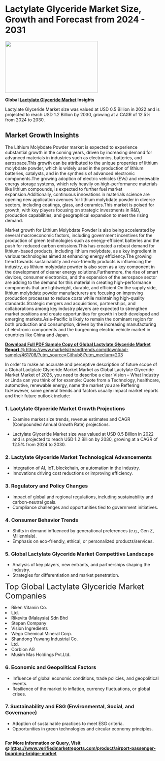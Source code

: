<H1>Lactylate Glyceride Market Size, Growth and Forecast from 2024 - 2031</H1><img class="aligncenter size-medium wp-image-584254" src="https://thirdeyenews.in/wp-content/uploads/2024/09/Global-Market-Research-300x168.jpeg" alt="" width="300" height="168" /><p><strong>Global&nbsp;<a href="https://www.marketsizeandtrends.com/download-sample/461708/?utm_source=Github8j?utm_medium=203">Lactylate Glyceride Market</a> Insights</strong></p><p>Lactylate Glyceride Market size was valued at USD 0.5 Billion in 2022 and is projected to reach USD 1.2 Billion by 2030, growing at a CAGR of 12.5% from 2024 to 2030.</p><p><h2>Market Growth Insights</h2> <p>The Lithium Molybdate Powder market is expected to experience substantial growth in the coming years, driven by increasing demand for advanced materials in industries such as electronics, batteries, and aerospace.This growth can be attributed to the unique properties of lithium molybdate powder, which is widely used in the production of lithium batteries, catalysts, and in the synthesis of advanced electronic components.The growing adoption of electric vehicles (EVs) and renewable energy storage systems, which rely heavily on high-performance materials like lithium compounds, is expected to further fuel market expansion.Additionally, continuous innovations in materials science are opening new application avenues for lithium molybdate powder in diverse sectors, including coatings, glass, and ceramics.This market is poised for growth, with key players focusing on strategic investments in R&D, production capabilities, and geographical expansion to meet the rising demand.</p> <p><a href="sample-link"></a></p> <p>Market growth for Lithium Molybdate Powder is also being accelerated by several macroeconomic factors, including government incentives for the production of green technologies such as energy-efficient batteries and the push for reduced carbon emissions.This has created a robust demand for lithium-based products, including lithium molybdate, as a key ingredient in various technologies aimed at enhancing energy efficiency.The growing trend towards sustainability and eco-friendly products is influencing the industry, as lithium molybdate powder is also seen as a key component in the development of cleaner energy solutions.Furthermore, the rise of smart devices, consumer electronics, and the expansion of the aerospace sector are adding to the demand for this material in creating high-performance components that are lightweight, durable, and efficient.On the supply side, lithium molybdate powder manufacturers are focusing on improving production processes to reduce costs while maintaining high-quality standards.Strategic mergers and acquisitions, partnerships, and collaborations among key industry players are expected to strengthen market positions and create opportunities for growth in both developed and emerging markets.Asia-Pacific is likely to remain the dominant region for both production and consumption, driven by the increasing manufacturing of electronic components and the burgeoning electric vehicle market in countries like China and Japan.</p> <p><a href="more-info-link"></p><p><span class=""><strong>Download Full PDF Sample Copy of Global Lactylate Glyceride Market Report</strong> @ <a href="https://www.marketsizeandtrends.com/download-sample/461708/?utm_source=Github8j?utm_medium=203" target="_blank">https://www.marketsizeandtrends.com/download-sample/461708/?utm_source=Github8j?utm_medium=203</a></span></p><p>In order to make an accurate and perceptive description of future scope of a Global&nbsp;Lactylate Glyceride Market Market as Global&nbsp;Lactylate Glyceride Market Market of 2025, you need to describe a clear Vision &ndash; What Industry or Linda can you think of for example: Quote from a Technology, healthcare, automotive, renewable energy, name the market you are Reffering to.However, some general trends and factors usually impact market reports and their future outlook include:</p><h3>1.&nbsp;<strong>Lactylate Glyceride Market Growth Projections</strong></h3><ul><li>Examine market size trends, revenue estimates and CAGR (Compounded Annual Growth Rate) projections.</li><li><p>Lactylate Glyceride Market size was valued at USD 0.5 Billion in 2022 and is projected to reach USD 1.2 Billion by 2030, growing at a CAGR of 12.5% from 2024 to 2030.</p></li></ul><h3>2.&nbsp;<strong>Lactylate Glyceride Market Technological Advancements</strong></h3><ul><li>Integration of AI, IoT, blockchain, or automation in the industry.</li><li>Innovations driving cost reductions or improving efficiency.</li></ul><h3>3.&nbsp;<strong>Regulatory and Policy Changes</strong></h3><ul><li>Impact of global and regional regulations, including sustainability and carbon-neutral goals.</li><li>Compliance challenges and opportunities tied to government initiatives.</li></ul><h3>4.&nbsp;<strong>Consumer Behavior Trends</strong></h3><ul><li>Shifts in demand influenced by generational preferences (e.g., Gen Z, Millennials).</li><li>Emphasis on eco-friendly, ethical, or personalized products/services.</li></ul><h3>5.&nbsp;<strong>Global Lactylate Glyceride Market Competitive Landscape</strong></h3><ul><li>Analysis of key players, new entrants, and partnerships shaping the industry.</li><li>Strategies for differentiation and market penetration.</li></ul><p data-pm-slice="1 1 []"><span style="color: inherit; font-family: inherit; font-size: 25px;">Top Global Lactylate Glyceride Market Companies</span></p><div class="" data-test-id=""><p><li>Riken Vitamin Co.</li><li> Ltd.</li><li> Rikevita (Malaysia) Sdn Bhd</li><li> Stepan Company</li><li> Vision Ingredients</li><li> Wego Chemical Mineral Corp.</li><li> Shandong Yuwang Industrial Co.</li><li> Ltd.</li><li> Corbion AG</li><li> Musim Mas Holdings Pvt.Ltd.</li></p></div><h3>6.&nbsp;<strong>Economic and Geopolitical Factors</strong></h3><ul><li>Influence of global economic conditions, trade policies, and geopolitical events.</li><li>Resilience of the market to inflation, currency fluctuations, or global crises.</li></ul><h3>7.&nbsp;<strong>Sustainability and ESG (Environmental, Social, and Governance)</strong></h3><ul><li>Adoption of sustainable practices to meet ESG criteria.</li><li>Opportunities in green technologies and circular economy principles.</li></ul><h2><strong style="font-size: 14px;">For More Information or Query, Visit @&nbsp;</strong><a style="background-color: #ffffff; font-size: 14px;" href="https://www.marketsizeandtrends.com/report/lactylate-glyceride-market/" target="_blank">https://www.verifiedmarketreports.com/product/airport-passenger-boarding-bridge-market</a></h2>